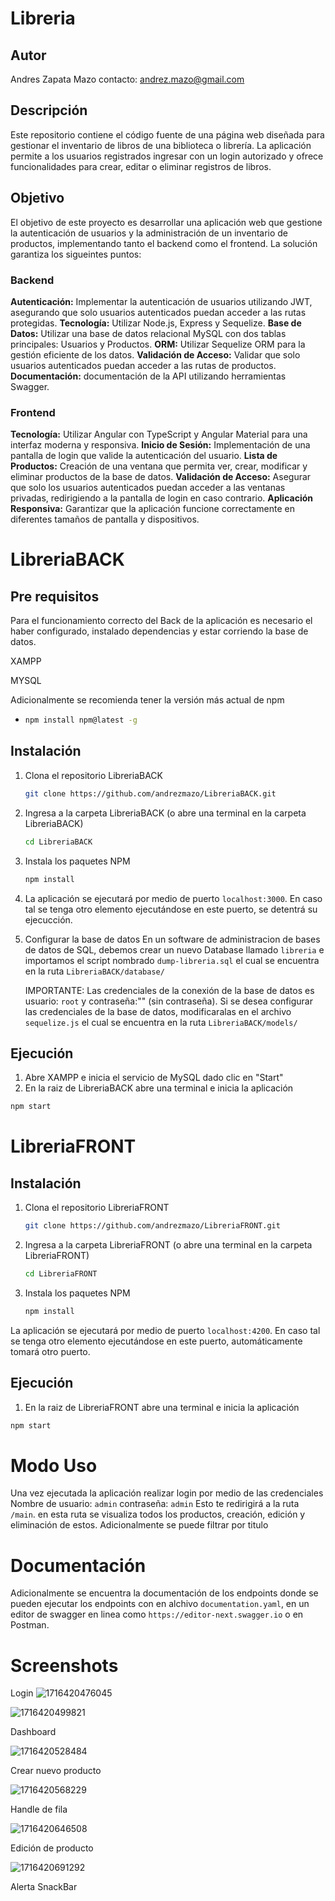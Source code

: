 # Libreria

## Autor

Andres Zapata Mazo
contacto: andrez.mazo@gmail.com


## Descripción

Este repositorio contiene el código fuente de una página web diseñada para gestionar el inventario de libros de una biblioteca o librería. La aplicación permite a los usuarios registrados ingresar con un login autorizado y ofrece funcionalidades para crear, editar o eliminar registros de libros.

## Objetivo

El objetivo de este proyecto es desarrollar una aplicación web que gestione la autenticación de usuarios y la administración de un inventario de productos, implementando tanto el backend como el frontend. La solución garantiza los sigueintes puntos:

### Backend

**Autenticación:** Implementar la autenticación de usuarios utilizando JWT, asegurando que solo usuarios autenticados puedan acceder a las rutas protegidas.
**Tecnología:** Utilizar Node.js, Express y Sequelize.
**Base de Datos:** Utilizar una base de datos relacional MySQL con dos tablas principales: Usuarios y Productos.
**ORM:** Utilizar Sequelize ORM para la gestión eficiente de los datos.
**Validación de Acceso:** Validar que solo usuarios autenticados puedan acceder a las rutas de productos.
**Documentación:** documentación de la API utilizando herramientas Swagger.

### Frontend

**Tecnología:** Utilizar Angular con TypeScript y Angular Material para una interfaz moderna y responsiva.
**Inicio de Sesión:** Implementación de una pantalla de login que valide la autenticación del usuario.
**Lista de Productos:** Creación de una ventana que permita ver, crear, modificar y eliminar productos de la base de datos.
**Validación de Acceso:** Asegurar que solo los usuarios autenticados puedan acceder a las ventanas privadas, redirigiendo a la pantalla de login en caso contrario.
**Aplicación Responsiva:** Garantizar que la aplicación funcione correctamente en diferentes tamaños de pantalla y dispositivos.

# LibreriaBACK

## Pre requisitos

Para el funcionamiento correcto del Back de la aplicación es necesario el haber configurado, instalado dependencias y estar corriendo la base de datos.

XAMPP

MYSQL

Adicionalmente se recomienda tener la versión más actual de npm

- ```sh
  npm install npm@latest -g
  ```

## Instalación

1. Clona el repositorio LibreriaBACK

   ```sh
   git clone https://github.com/andrezmazo/LibreriaBACK.git
   ```
2. Ingresa a la carpeta LibreriaBACK (o abre una terminal en la carpeta LibreriaBACK)

   ```sh
   cd LibreriaBACK
   ```
3. Instala los paquetes NPM

   ```sh
   npm install
   ```
4. La aplicación se ejecutará por medio de puerto `localhost:3000`. En caso tal se tenga otro elemento ejecutándose en este puerto, se detentrá su ejecucción.
5. Configurar la base de datos
   En un software de administracion de bases de datos de SQL, debemos crear un nuevo Database llamado `libreria` e importamos el script nombrado `dump-libreria.sql` el cual se encuentra en la ruta `LibreriaBACK/database/`

   IMPORTANTE: Las credenciales de la conexión de la base de datos es usuario: `root` y contraseña:"" (sin contraseña). Si se desea configurar las credenciales de la base de datos, modificaralas en el archivo `sequelize.js` el cual se encuentra en la ruta `LibreriaBACK/models/`

## Ejecución

1. Abre XAMPP e inicia el servicio de MySQL dado clic en "Start"
2. En la raiz de LibreriaBACK abre una terminal e inicia la aplicación

```sh
npm start
```

# LibreriaFRONT

## Instalación

1. Clona el repositorio LibreriaFRONT

   ```sh
   git clone https://github.com/andrezmazo/LibreriaFRONT.git
   ```
2. Ingresa a la carpeta LibreriaFRONT (o abre una terminal en la carpeta LibreriaFRONT)

   ```sh
   cd LibreriaFRONT
   ```
3. Instala los paquetes NPM

   ```sh
   npm install
   ```

La aplicación se ejecutará por medio de puerto `localhost:4200`. En caso tal se tenga otro elemento ejecutándose en este puerto, automáticamente tomará otro puerto.

## Ejecución

1. En la raiz de LibreriaFRONT abre una terminal e inicia la aplicación

```sh
npm start
```

# Modo Uso

Una vez ejecutada la aplicación realizar login por medio de las credenciales
Nombre de usuario: `admin`
contraseña: `admin`
Esto te redirigirá a la ruta `/main`. en esta ruta se visualiza todos los productos, creación, edición y eliminación de estos. Adicionalmente se puede filtrar por titulo

# Documentación

Adicionalmente se encuentra la documentación de los endpoints donde se pueden ejecutar los endpoints con en alchivo `documentation.yaml`, en un editor de swagger en linea como `https://editor-next.swagger.io` o en Postman.

# Screenshots

Login 
![1716420476045](image/README/1716420476045.png)

![1716420499821](image/README/1716420499821.png)

Dashboard

![1716420528484](image/README/1716420528484.png)

Crear nuevo producto

![1716420568229](image/README/1716420568229.png)

Handle de fila

![1716420646508](image/README/1716420646508.png)

Edición de producto

![1716420691292](image/README/1716420691292.png)

Alerta SnackBar
